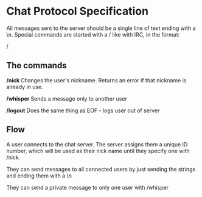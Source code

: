 # Chat Protocol Specification

All messages sent to the server should be a single line of text ending with a \n.
Special commands are started with a / like with IRC, in the format:

/<command> <args>

## The commands

**/nick <nickname>** Changes the user's nickname.  Returns an error if that nickname is already in use.

**/whisper <target> <message>** Sends a message only to another user

**/logout** Does the same thing as EOF - logs user out of server

## Flow

A user connects to the chat server.  The server assigns them a unique ID number, which will be used as their nick name
until they specify one with /nick.

They can send messages to all connected users by just sending the strings and ending them with a \n

They can send a private message to only one user with /whisper